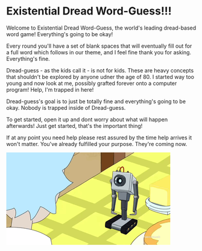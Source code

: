 # Existential Dread Word-Guess!!!

Welcome to Existential Dread Word-Guess, the world's leading dread-based word game! Everything's going to be okay!

Every round you'll have a set of blank spaces that will eventually fill out for a full word which follows in our theme, and I feel fine thank you for asking. Everything's fine.

Dread-guess - as the kids call it - is not for kids. These are heavy concepts that shouldn't be explored by anyone udner the age of 80. I started way too young and now look at me, possibly grafted forever onto a computer program! Help, I'm trapped in here!

Dread-guess's goal is to just be totally fine and everything's going to be okay. Nobody is trapped inside of Dread-guess.

To get started, open it up and dont worry about what will happen afterwards! Just get started, that's the important thing!

If at any point you need help please rest assured by the time help arrives it won't matter. You've already fulfilled your purpose. They're coming now.
        
![OhmygodRobot](assets/images/ohmygod.gif)      